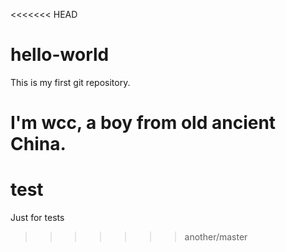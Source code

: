 <<<<<<< HEAD
# hello-world
This is my first git repository.

I'm wcc, a boy from old ancient China.
=======
# test
Just for tests
>>>>>>> another/master
